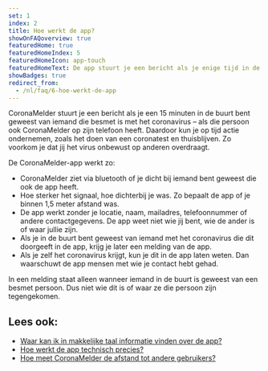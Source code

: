 ```yaml
---
set: 1
index: 2
title: Hoe werkt de app?
showOnFAQoverview: true
featuredHome: true
featuredHomeIndex: 5
featuredHomeIcon: app-touch
featuredHomeText: De app stuurt je een bericht als je enige tijd in de buurt bent geweest van iemand die besmet is met het coronavirus.
showBadges: true
redirect_from: 
  - /nl/faq/6-hoe-werkt-de-app
---
```

CoronaMelder stuurt je een bericht als je een 15 minuten in de buurt bent geweest van iemand die besmet is met het coronavirus – als die persoon ook CoronaMelder op zijn telefoon heeft. Daardoor kun je op tijd actie ondernemen, zoals het doen van een coronatest en thuisblijven. Zo voorkom je dat jij het virus onbewust op anderen overdraagt.

De CoronaMelder-app werkt zo:
 
- CoronaMelder ziet via bluetooth of je dicht bij iemand bent geweest die ook de app heeft.
- Hoe sterker het signaal, hoe dichterbij je was. Zo bepaalt de app of je binnen 1,5 meter afstand was.
- De app werkt zonder je locatie, naam, mailadres, telefoonnummer of andere contactgegevens. De app weet niet wie jij bent, wie de ander is of waar jullie zijn.
- Als je in de buurt bent geweest van iemand met het coronavirus die dit doorgeeft in de app, krijg je later een melding van de app.
- Als je zelf het coronavirus krijgt, kun je dit in de app laten weten. Dan waarschuwt de app mensen met wie je contact hebt gehad.

In een melding staat alleen wanneer iemand in de buurt is geweest van een besmet persoon. Dus niet wie dit is of waar ze die persoon zijn tegengekomen.
 
## Lees ook:
- [Waar kan ik in makkelijke taal informatie vinden over de app?](/nl/faq/1-11-coronamelder-in-makkelijke-taal)
- [Hoe werkt de app technisch precies?](/nl/faq/2-6-hoe-werkt-de-app-technisch-precies) 
- [Hoe meet CoronaMelder de afstand tot andere gebruikers?](/nl/faq/2-1-hoe-meet-coronamelder-de-afstand) 
